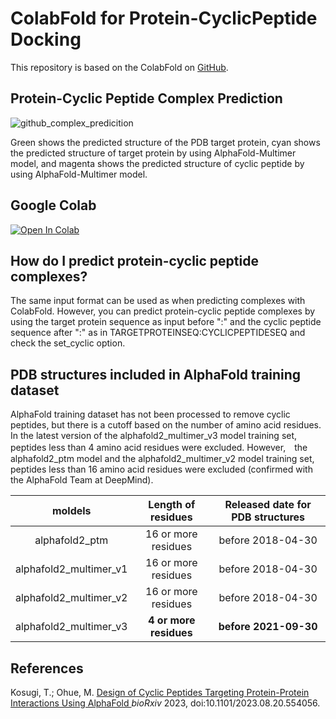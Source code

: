 # ColabFold for Protein-CyclicPeptide Docking

This repository is based on the ColabFold on [GitHub](https://github.com/sokrypton/ColabFold/tree/main).

## Protein-Cyclic Peptide Complex Prediction

![github_complex_predicition](https://github.com/ohuelab/ColabFold-cycpep-dock/assets/7370243/51adbc75-b03c-4c0e-a1b4-b417a8ff0a43)

Green shows the predicted structure of the PDB target protein, cyan shows the predicted structure of target protein by using AlphaFold-Multimer model, and magenta shows the predicted structure of cyclic peptide by using AlphaFold-Multimer model.

## Google Colab

<a href="https://colab.research.google.com/github/ohuelab/ColabFold-cycpep-dock/blob/colab/AlphaFold2-cycpep-dock.ipynb" target="_parent"><img src="https://colab.research.google.com/assets/colab-badge.svg" alt="Open In Colab"/></a>

## How do I predict protein-cyclic peptide complexes?

The same input format can be used as when predicting complexes with ColabFold. However, you can predict protein-cyclic peptide complexes by using the target protein sequence as input before ":" and the cyclic peptide sequence after ":" as in TARGETPROTEINSEQ:CYCLICPEPTIDESEQ and check the set_cyclic option.

## PDB structures included in AlphaFold training dataset

AlphaFold training dataset has not been processed to remove cyclic peptides, but there is a cutoff based on the number of amino acid residues. In the latest version of the alphafold2_multimer_v3 model training set, peptides less than 4 amino acid residues were excluded. However,　the alphafold2_ptm model and the alphafold2_multimer_v2 model training set, peptides less than 16 amino acid residues were excluded (confirmed with the AlphaFold Team at DeepMind). 

| moldels | Length of residues | Released date for PDB structures |
| :--------: | :--------: | :--------: |
| alphafold2_ptm | 16 or more residues| before 2018-04-30 |
| alphafold2_multimer_v1 | 16 or more residues | before 2018-04-30 |
| alphafold2_multimer_v2 | 16 or more residues | before 2018-04-30 |
| alphafold2_multimer_v3 | **4 or more residues** | **before 2021-09-30** |

## References

Kosugi, T.; Ohue, M. [ Design of Cyclic Peptides Targeting Protein-Protein Interactions Using AlphaFold ](https://www.biorxiv.org/content/10.1101/2023.08.20.554056) _bioRxiv_ 2023, doi:10.1101/2023.08.20.554056.
